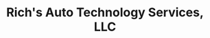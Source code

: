 ---
title: "Rich's Auto Technology Services, LLC"
url: /west-melbourne/richs-auto-technology-services-llc/
shop: Autowerkstatt
---